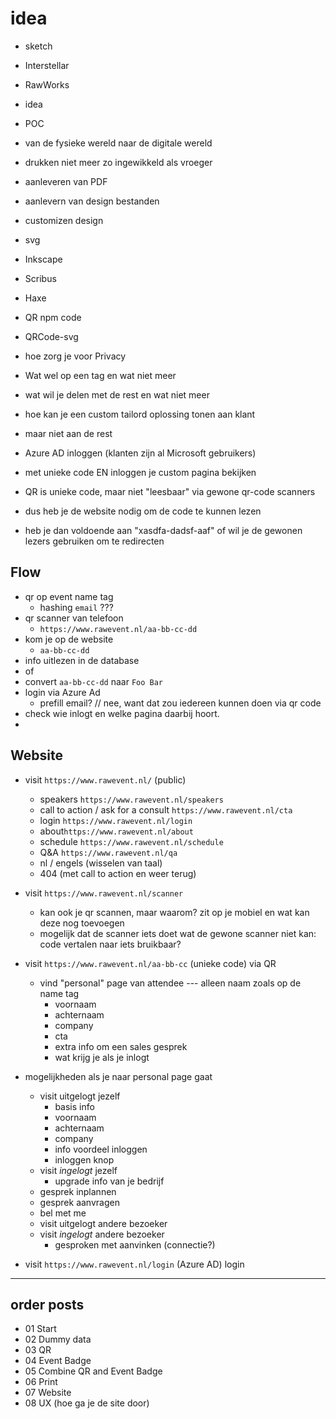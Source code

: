 # idea

- sketch
- Interstellar
- RawWorks
- idea
- POC
- van de fysieke wereld naar de digitale wereld

- drukken niet meer zo ingewikkeld als vroeger
- aanleveren van PDF
- aanlevern van design bestanden
- customizen design
- svg
- Inkscape
- Scribus
- Haxe
- QR npm code
- QRCode-svg

- hoe zorg je voor Privacy
- Wat wel op een tag en wat niet meer
- wat wil je delen met de rest en wat niet meer
- hoe kan je een custom tailord oplossing tonen aan klant
- maar niet aan de rest
- Azure AD inloggen (klanten zijn al Microsoft gebruikers)
- met unieke code EN inloggen je custom pagina bekijken
- QR is unieke code, maar niet "leesbaar" via gewone qr-code scanners
- dus heb je de website nodig om de code te kunnen lezen

- heb je dan voldoende aan "xasdfa-dadsf-aaf" of wil je de gewonen lezers gebruiken om te redirecten

## Flow

- qr op event name tag
  - hashing `email` ???
- qr scanner van telefoon
  - `https://www.rawevent.nl/aa-bb-cc-dd`
- kom je op de website
  - `aa-bb-cc-dd`
- info uitlezen in de database
- of
- convert `aa-bb-cc-dd` naar `Foo Bar`
- login via Azure Ad
  - prefill email? // nee, want dat zou iedereen kunnen doen via qr code
- check wie inlogt en welke pagina daarbij hoort.
-

## Website

- visit `https://www.rawevent.nl/` (public)
  - speakers `https://www.rawevent.nl/speakers`
  - call to action / ask for a consult `https://www.rawevent.nl/cta`
  - login `https://www.rawevent.nl/login`
  - about`https://www.rawevent.nl/about`
  - schedule `https://www.rawevent.nl/schedule`
  - Q&A `https://www.rawevent.nl/qa`
  - nl / engels (wisselen van taal)
  - 404 (met call to action en weer terug)
- visit `https://www.rawevent.nl/scanner`
  - kan ook je qr scannen, maar waarom? zit op je mobiel en wat kan deze nog toevoegen
  - mogelijk dat de scanner iets doet wat de gewone scanner niet kan: code vertalen naar iets bruikbaar?
- visit `https://www.rawevent.nl/aa-bb-cc` (unieke code) via QR

  - vind "personal" page van attendee --- alleen naam zoals op de name tag
    - voornaam
    - achternaam
    - company
    - cta
    - extra info om een sales gesprek
    - wat krijg je als je inlogt

- mogelijkheden als je naar personal page gaat

  - visit uitgelogt jezelf
    - basis info
    - voornaam
    - achternaam
    - company
    - info voordeel inloggen
    - inloggen knop
  - visit _ingelogt_ jezelf
    - upgrade info van je bedrijf
  - gesprek inplannen
  - gesprek aanvragen
  - bel met me
  - visit uitgelogt andere bezoeker
  - visit _ingelogt_ andere bezoeker
    - gesproken met aanvinken (connectie?)

- visit `https://www.rawevent.nl/login` (Azure AD) login

---

## order posts

- 01 Start
- 02 Dummy data
- 03 QR
- 04 Event Badge
- 05 Combine QR and Event Badge
- 06 Print
- 07 Website
- 08 UX (hoe ga je de site door)
